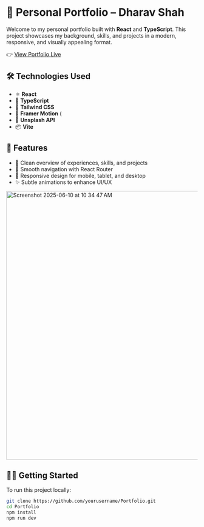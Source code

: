 # 🚀 Personal Portfolio – Dharav Shah

Welcome to my personal portfolio built with **React** and **TypeScript**. This project showcases my background, skills, and projects in a modern, responsive, and visually appealing format.

👉 [View Portfolio Live](https://dharavshahcodes.co)

## 🛠️ Technologies Used

- ⚛️ **React**
- 🧠 **TypeScript**
- 🎨 **Tailwind CSS**
- 🌟 **Framer Motion** (
- 📸 **Unsplash API** 
- 📦 **Vite**

## 📁 Features

- 💼 Clean overview of experiences, skills, and projects
- 🧭 Smooth navigation with React Router
- 📱 Responsive design for mobile, tablet, and desktop
- ✨ Subtle animations to enhance UI/UX

<img width="708" alt="Screenshot 2025-06-10 at 10 34 47 AM" src="https://github.com/user-attachments/assets/fa615646-32e4-4a1b-882d-e7a07fb2ad1b" />


## 🧑‍💻 Getting Started

To run this project locally:

```bash
git clone https://github.com/yourusername/Portfolio.git
cd Portfolio
npm install
npm run dev
